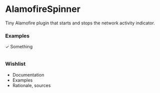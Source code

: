 # AlamofireSpinner

Tiny Alamofire plugin that starts and stops the network activity indicator.

### Examples

✓ Something

```swift
```

### Wishlist

- Documentation
- Examples
- Rationale, sources
